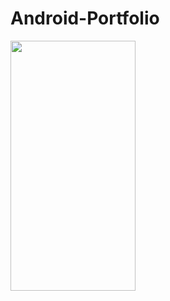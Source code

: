 # Android-Portfolio


<img src="https://user-images.githubusercontent.com/63446100/224617325-37f034e7-c71e-4a8d-8132-6ab6d84f5cb1.gif" width="200" height="400">
